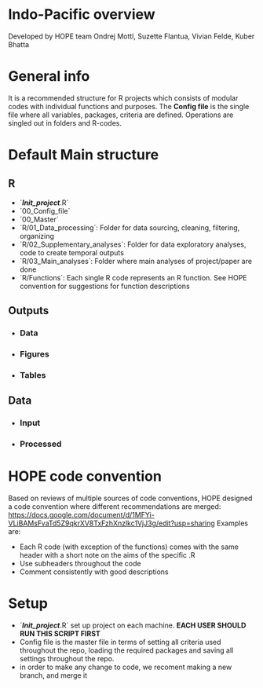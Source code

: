 # Indo-Pacific overview
Developed by HOPE team Ondrej Mottl, Suzette Flantua, Vivian Felde, Kuber Bhatta

# General info
It is a recommended structure for R projects which consists of modular codes with individual functions and purposes. 
The **Config file** is the single file where all variables, packages, criteria are defined. Operations are singled out in folders and R-codes.

# Default Main structure 
## R
* ´___Init_project___.R´
* ´00_Config_file´
* ´00_Master´
* ´R/01_Data_processing´: Folder for data sourcing, cleaning, filtering, organizing
* ´R/02_Supplementary_analyses´: Folder for data exploratory analyses, code to create temporal outputs
* ´R/03_Main_analyses´: Folder where main analyses of project/paper are done
* ´R/Functions´: Each single R code represents an R function. See HOPE convention for suggestions for function descriptions

## Outputs
- ### Data 
- ### Figures
- ### Tables

## Data
- ### Input
- ### Processed

# HOPE code convention
Based on reviews of multiple sources of code conventions, HOPE designed a code convention where different recommendations are merged:
https://docs.google.com/document/d/1MFYi-VLiBAMsFvaTd5Z9qkrXV8TxFzhXnzlkc1VjJ3g/edit?usp=sharing
Examples are:
* Each R code (with exception of the functions) comes with the same header with a short note on the aims of the specific .R
* Use subheaders throughout the code
* Comment consistently with good descriptions

# Setup
* ´___Init_project___.R´ set up project on each machine. **EACH USER SHOULD RUN THIS SCRIPT FIRST**
* Config file is the master file in terms of setting all criteria used throughout the repo, loading the required packages and saving all settings throughout the repo.
* in order to make any change to code, we recoment making a new branch, and merge it
